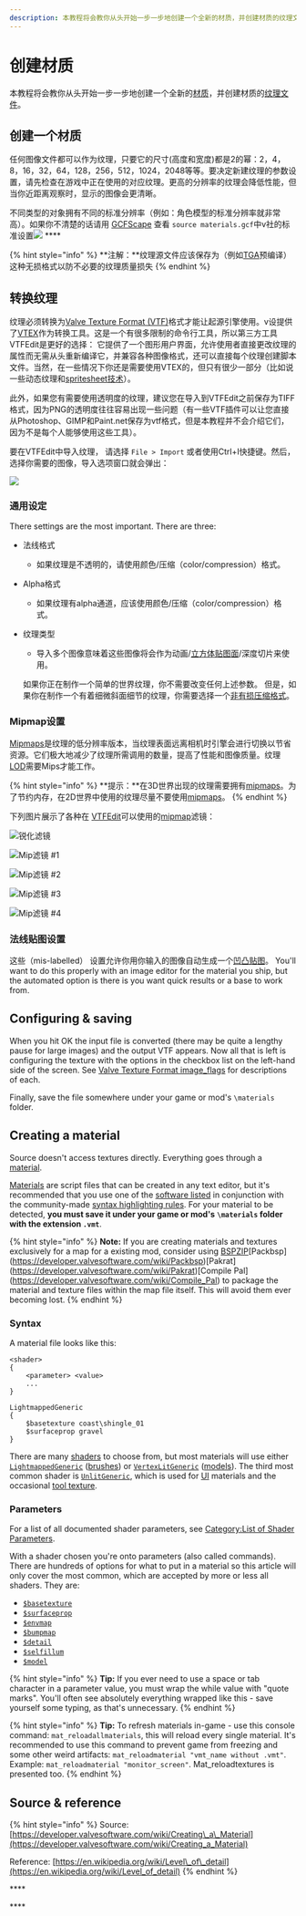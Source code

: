 ```yaml
---
description: 本教程将会教你从头开始一步一步地创建一个全新的材质，并创建材质的纹理文件。
---
```


# 创建材质

本教程将会教你从头开始一步一步地创建一个全新的[材质](https://app.gitbook.com/@noskill/s/titanfall2/~/drafts/-Ma932GRGVfjjlaaoa1C/v/chinese/information/textures/valve-material-type-vmt/@merged)，并创建材质的[纹理文件](https://app.gitbook.com/@noskill/s/titanfall2/~/drafts/-Ma932GRGVfjjlaaoa1C/v/chinese/information/textures/valve-texture-format-vtf/@merged)。

## 创建一个材质

任何图像文件都可以作为纹理，只要它的尺寸\(高度和宽度\)都是2的幂：2，4，8，16，32，64，128，256，512，1024，2048等等。要决定新建纹理的参数设置，请先检查在游戏中正在使用的对应纹理。更高的分辨率的纹理会降低性能，但当你近距离观察时，显示的图像会更清晰。

不同类型的对象拥有不同的标准分辨率（例如：角色模型的标准分辨率就非常高）。如果你不清楚的话请用 [GCFScape](https://developer.valvesoftware.com/wiki/GCFScape) 查看 `source materials.gcf`中v社的标准设置![](https://developer.valvesoftware.com/w/images/c/cc/Note.png) ****

{% hint style="info" %}
**注解：**纹理源文件应该保存为（例如[TGA](../../file-format/truevision-graphics-adapter-tga.md)预编译）这种无损格式以防不必要的纹理质量损失
{% endhint %}

## **转换纹理**

纹理必须转换为[Valve Texture Format \(VTF\)](./)格式才能让起源引擎使用。v设提供了[VTEX](https://developer.valvesoftware.com/wiki/Vtex)作为转换工具。这是一个有很多限制的命令行工具，所以第三方工具VTFEdit是更好的选择： 它提供了一个图形用户界面，允许使用者直接更改纹理的属性而无需从头重新编译它，并兼容各种图像格式，还可以直接每个纹理创建脚本文件。当然，在一些情况下你还是需要使用VTEX的，但只有很少一部分（比如说一些动态纹理和[spritesheet技术](https://app.gitbook.com/@noskill/s/titanfall2/~/drafts/-Ma932GRGVfjjlaaoa1C/v/chinese/information/textures/valve-texture-format-vtf/animated-particles/@drafts)）。

此外，如果您有需要使用透明度的纹理，建议您在导入到VTFEdit之前保存为TIFF格式，因为PNG的透明度往往容易出现一些问题（有一些VTF插件可以让您直接从Photoshop、GIMP和Paint.net保存为vtf格式，但是本教程并不会介绍它们，因为不是每个人能够使用这些工具）。

要在VTFEdit中导入纹理， 请选择 `File > Import` 或者使用Ctrl+I快捷键。然后，选择你需要的图像，导入选项窗口就会弹出：

![](../../../.gitbook/assets/vtfedit_importoptions.png)

### 通用设定

There settings are the most important. There are three:

* 法线格式
  * 如果纹理是不透明的，请使用颜色/压缩（color/compression）格式。
* Alpha格式
  * 如果纹理有alpha通道，应该使用颜色/压缩（color/compression）格式。
* 纹理类型

  * 导入多个图像意味着这些图像将会作为动画/[立方体贴图面](https://app.gitbook.com/@noskill/s/titanfall2/v/chinese/information/textures/cube-mapping/@drafts)/深度切片来使用。

  如果你正在制作一个简单的世界纹理，你不需要改变任何上述参数。 但是，如果你在制作一个有着细微斜面细节的纹理，你需要选择一个[非有损压缩格式](https://noskill.gitbook.io/titanfall2/v/chinese/information/textures/valve-texture-format-vtf#choosing-an-image-format)。

### Mipmap设置

[Mipmaps](../mip-mapping.md)是纹理的低分辨率版本，当纹理表面远离相机时引擎会进行切换以节省资源。它们极大地减少了纹理所需调用的数量，提高了性能和图像质量。纹理 [LOD](https://en.wikipedia.org/wiki/Level_of_detail)需要Mips才能工作。

{% hint style="info" %}
 **提示：**在3D世界出现的纹理需要拥有[mipmaps](../mip-mapping.md)。为了节约内存，在2D世界中使用的纹理尽量不要使用[mipmaps](https://app.gitbook.com/@noskill/s/titanfall2/~/drafts/-Ma9BRdwf8qrjFOuXmGJ/v/chinese/information/textures/mip-mapping/@drafts)。
{% endhint %}

下列图片展示了各种在 [VTFEdit](../../../how-to-start-modding/modding-introduction/modding-tools/#vtf-and-vmt)可以使用的[mipmap](../mip-mapping.md)滤镜：

![&#x9510;&#x5316;&#x6EE4;&#x955C;](../../../.gitbook/assets/vtf_sharpen_filters.jpg)

![Mip&#x6EE4;&#x955C; \#1](../../../.gitbook/assets/vtf_mipmap_filters1.jpg)

![Mip&#x6EE4;&#x955C; \#2](../../../.gitbook/assets/vtf_mipmap_filters2.jpg)

![Mip&#x6EE4;&#x955C; \#3](../../../.gitbook/assets/vtf_mipmap_filters3.jpg)

![Mip&#x6EE4;&#x955C; \#4](../../../.gitbook/assets/vtf_mipmap_filters4.jpg)

### 法线贴图设置

这些（mis-labelled） 设置允许你用你输入的图像自动生成一个[凹凸贴图](https://developer.valvesoftware.com/wiki/Bump_map)。 You'll want to do this properly with an image editor for the material you ship, but the automated option is there is you want quick results or a base to work from.

## Configuring & saving

When you hit OK the input file is converted \(there may be quite a lengthy pause for large images\) and the output VTF appears. Now all that is left is configuring the texture with the options in the checkbox list on the left-hand side of the screen. See [Valve Texture Format image\_flags](./#image-flags) for descriptions of each.

Finally, save the file somewhere under your game or mod's  `\materials` folder.

## Creating a material

Source doesn't access textures directly. Everything goes through a [material](../valve-material-type-vmt.md).

[Materials](../valve-material-type-vmt.md) are script files that can be created in any text editor, but it's recommended that you use one of the [software listed](../../../how-to-start-modding/modding-introduction/modding-tools/#general) in conjunction with the community-made [syntax highlighting rules](https://developer.valvesoftware.com/wiki/Notepad%2B%2B_VDF_languages). For your material to be detected, **you must save it under your game or mod's**  **`\materials` folder with the extension `.vmt`**.

{% hint style="info" %}
 **Note:** If you are creating materials and textures exclusively for a map for a existing mod, consider using  [BSPZIP](https://developer.valvesoftware.com/wiki/BSPZIP)\[Packbsp](https://developer.valvesoftware.com/wiki/Packbsp)\[Pakrat](https://developer.valvesoftware.com/wiki/Pakrat)\[Compile Pal](https://developer.valvesoftware.com/wiki/Compile_Pal) to package the material and texture files within the map file itself. This will avoid them ever becoming lost.
{% endhint %}

### Syntax

A material file looks like this:

```text
<shader>
{
	<parameter> <value>
	...
}
```

```text
LightmappedGeneric
{
	$basetexture coast\shingle_01
	$surfaceprop gravel
}
```

There are many [shaders](https://developer.valvesoftware.com/wiki/Shader) to choose from, but most materials will use either [`LightmappedGeneric`](https://developer.valvesoftware.com/wiki/LightmappedGeneric) \([brushes](https://developer.valvesoftware.com/wiki/Brush)\) or [`VertexLitGeneric`](https://developer.valvesoftware.com/wiki/VertexLitGeneric) \([models](https://developer.valvesoftware.com/wiki/Model)\). The third most common shader is [`UnlitGeneric`](https://developer.valvesoftware.com/wiki/UnlitGeneric), which is used for [UI](https://developer.valvesoftware.com/wiki/VGUI2) materials and the occasional [tool texture](https://developer.valvesoftware.com/wiki/Tool_texture).

### Parameters

For a list of all documented shader parameters, see [Category:List of Shader Parameters](https://developer.valvesoftware.com/wiki/Category:List_of_Shader_Parameters).

With a shader chosen you're onto parameters \(also called commands\). There are hundreds of options for what to put in a material so this article will only cover the most common, which are accepted by more or less all shaders. They are:

* [`$basetexture`](../shader/usdbasetexture.md)
* [`$surfaceprop`](https://developer.valvesoftware.com/wiki/$surfaceprop)
* [`$envmap`](https://developer.valvesoftware.com/wiki/$envmap)
* [`$bumpmap`](../bump-map/usdbumpmap.md)
* [`$detail`](https://developer.valvesoftware.com/wiki/$detail)
* [`$selfillum`](https://developer.valvesoftware.com/wiki/$selfillum)
* [`$model`](https://developer.valvesoftware.com/wiki/$model_%28VMT%29)

{% hint style="info" %}
 **Tip:** If you ever need to use a space or tab character in a parameter value, you must wrap the while value with "quote marks". You'll often see absolutely everything wrapped like this - save yourself some typing, as that's unnecessary.
{% endhint %}

{% hint style="info" %}
 **Tip:** To refresh materials in-game - use this console command: `mat_reloadallmaterials`, this will reload every single material. It's recommended to use this command to prevent game from freezing and some other weird artifacts: `mat_reloadmaterial "vmt_name without .vmt"`. Example: `mat_reloadmaterial "monitor_screen"`. Mat\_reloadtextures is presented too.
{% endhint %}

## Source & reference

{% hint style="info" %}
Source: [https://developer.valvesoftware.com/wiki/Creating\_a\_Material](https://developer.valvesoftware.com/wiki/Creating_a_Material)

Reference: [https://en.wikipedia.org/wiki/Level\_of\_detail](https://en.wikipedia.org/wiki/Level_of_detail)
{% endhint %}











\*\*\*\*

\*\*\*\*

